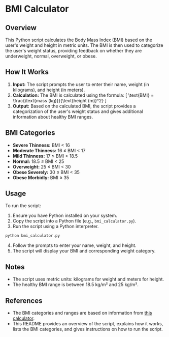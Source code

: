 # BMI Calculator

## Overview

This Python script calculates the Body Mass Index (BMI) based on the user's weight and height in metric units. The BMI is then used to categorize the user's weight status, providing feedback on whether they are underweight, normal, overweight, or obese.

## How It Works

1. **Input:** The script prompts the user to enter their name, weight (in kilograms), and height (in meters).
2. **Calculation:** The BMI is calculated using the formula:
   \[
   \text{BMI} = \frac{\text{mass (kg)}}{\text{height (m)}^2}
   \]
3. **Output:** Based on the calculated BMI, the script provides a categorization of the user's weight status and gives additional information about healthy BMI ranges.

## BMI Categories

- **Severe Thinness:** BMI < 16
- **Moderate Thinness:** 16 ≤ BMI < 17
- **Mild Thinness:** 17 ≤ BMI < 18.5
- **Normal:** 18.5 ≤ BMI < 25
- **Overweight:** 25 ≤ BMI < 30
- **Obese Severely:** 30 ≤ BMI < 35
- **Obese Morbidly:** BMI ≥ 35

## Usage

To run the script:

1. Ensure you have Python installed on your system.
2. Copy the script into a Python file (e.g., `bmi_calculator.py`).
3. Run the script using a Python interpreter.

```bash
python bmi_calculator.py
```
4. Follow the prompts to enter your name, weight, and height.
5. The script will display your BMI and corresponding weight category.

## Notes
- The script uses metric units: kilograms for weight and meters for height.
- The healthy BMI range is between 18.5 kg/m² and 25 kg/m².

## References
- The BMI categories and ranges are based on information from [this calculator](https://www.calculator.net/bmi-calculator.html).
- This README provides an overview of the script, explains how it works, lists the BMI categories, and gives instructions on how to run the script.

